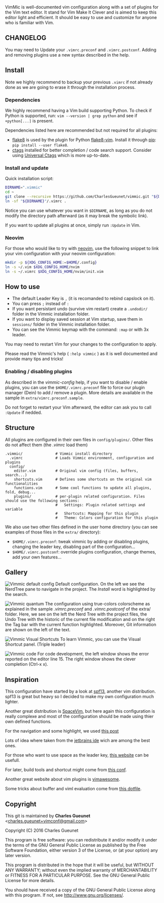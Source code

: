 VimMic is well-documented vim configuration along with a set of plugins for the
Vim text editor. It stand for Vim Make It Clever and is aimed to keep this
editor light and efficient. It should be easy to use and customize for anyone
who is familiar with Vim.

__CHANGELOG__
--------------

You may need to Update your `.vimrc.preconf` and `.vimrc.postconf`.
Adding and removing plugins use a new syntax described in the help.

__Install__
-----------

Note we highly recommend to backup your previous `.vimrc` if not already done
as we are going to erase it through the installation process.

### Dependencies

We highly recommend having a Vim build supporting Python. To check if Python
is supported, run: `vim --version | grep python` and see if `+python[...]` is
present.

Dependencies listed here are recommended but not required for all plugins:

* [flake8][flake8] is used by the plugin for Python
  [flake8-vim][plugin-flake8]. Install it through [pip][pip]:
  `pip install --user flake8`.
* [ctags][ctags] installed for better completion / code search support.
  Consider using [Universal Ctags][uni-ctags] which is more up-to-date.

### Install and update

Quick installation script:

```bash
DIRNAME=".vimmic"
cd ~
git clone --recursive https://github.com/CharlesGueunet/vimmic.git "${DIRNAME}"
ln -sf "${DIRNAME}"/.vimrc .
```

Notice you can use whatever you want in `$DIRNAME`, as long as you do not
modify the directory path afterward (as it may break the symbolic link).

If you want to update all plugins at once, simply run `:Update` in Vim.

### Neovim

For those who would like to try with [neovim][neovim], use the following
snippet to link your vim configuration with your neovim configuration:

```bash
mkdir -p ${XDG_CONFIG_HOME:=$HOME/.config}
ln -s ~/.vim $XDG_CONFIG_HOME/nvim
ln -s ~/.vimrc $XDG_CONFIG_HOME/nvim/init.vim
```

__How to use__
--------------

* The default Leader Key is `,` (it is recomanded to rebind capslock on it).
* You can press `;` instead of `:`
* If you want persistant undo (survive vim restart) create a `.undodir/`
  folder in the Vimmic installation folder.
* If you want to display saved session at Vim startup, save them in
  `sessions/` folder in the Vimmic installation folder.
* You can see the Vimmic keymap with the command: `:map` or with 3x leader.

You may need to restart Vim for your changes to the configuration to apply.

Please read the Vimmic's help ( `:help vimmic` ) as it is well documented
and provide many tips and tricks!

### Enabling / disabling plugins

As described in the *vimmic-config* help, if you want to disable / enable
plugins, you can use the `$HOME/.vimrc.preconf` file to force our plugin
manager (Dein) to add / remove a plugin. More details are available in the
sample in `extra/vimrc.preconf.sample`.

Do not forget to restart your Vim afterward,
the editor can ask you to call `:Update` if nedded.

__Structure__
--------------

All plugins are configured in their own files in `config/plugins/`.
Other files do not affect them (the *.vimrc* load them)

    .vimmic/               # Vimmic install directory
      .vimrc               # Loads Vimmic environment, configuration and plugins
      config/
        editor.vim         # Original vim config (files, buffers, search...)
        shortcuts.vim      # Defines some shortcuts on the original vim functionalities
        functions.vim      # Some cool functions to update all plugins, fold, debug...
        plugins/           # per-plugin related configuration. Files should use the following sections:
                           #   Settings: Plugin related settings and variable
                           #   Shortcuts: Mapping for this plugin
                           #   Theme: Colors configuration for this plugin

We also use two other files defined in the user home directory (you can see
examples of those files in the `extra/` directory):

* `$HOME/.vimrc.preconf`: tweak vimmic by adding or disabling plugins, changing
  the leader key, disabling part of the configuration...
* `$HOME/.vimrc.postconf`: override plugins configuration, change themes, add
  your own features...

__Gallery__
-----------

![Vimmic default config](http://dev.gueunetcharles.com/doc/vim/Vimmic_default.png)
Default configuration. On the left we see the NerdTree pane to navigate in the
project. The *Install* word is highlighted by the search.

![Vimmic quantum](http://dev.gueunetcharles.com/doc/vim/Vimmic_quantum.png)
The configuration using true-colors colorscheme as explained in the sample
*.vimrc.preconf* and *.vimrc.postconf* of the extra/ folder. Here, we see on the
left the Nerd Tree with the project files, the Undo Tree with the historic of
the current file modification and on the right the Tag bar with the current
function highlighted. Moreover, Git information are shown on the left of the
text.

![Vimmic Visual Shortcuts](http://dev.gueunetcharles.com/doc/vim/Vimmic_visualSC.png)
To learn Vimmic, you can use the Visual Shortcut panel. (Triple leader)

![Vimmic code](http://dev.gueunetcharles.com/doc/vim/Vimmic_completion.png)
For code development, the left window shows the error reported on the editor
line 15. The right window shows the clever completion (Ctrl-x x).


__Inspiration__
----------------

This configuration have started by a look at
[spf13](https://github.com/spf13/spf13-vim), another vim distribution.
spf13 is great but heavy so I decided to make my own configuration much lighter.

Another great distribution is [SpaceVim](https://github.com/SpaceVim/SpaceVim), but here
again this configuration is really complexe and most of the configuration should be made using
thier own defined functions.

For the navigation and some highlight, we used
[this post](http://nvie.com/posts/how-i-boosted-my-vim/)

Lots of idea where taken from the
[jetbrains ide](https://www.jetbrains.com/) wich are among the best ones.

For those who want to use space as the leader key,
[this website](https://sheerun.net/2014/03/21/how-to-boost-your-vim-productivity/)
can be usefull.

For later, build tools and shortcut might come from [this conf](https://github.com/xmementoit/vim-ide.git).

Another great website about vim plugins is [vimawesome](http://vimawesome.com/).

Some tricks about buffer and viml evaluation come from
[this dotfile](https://github.com/thirtythreeforty/dotfiles/blob/cb464b7ef00534aa06247e67f4e55c701022571f/vim/config/mappings.vim#L20-31).

__Copyright__
-------------

This git is maintained by **Charles Gueunet** \<charles.gueunet+vimconf@gmail.com\>

Copyright (C) 2016 Charles Gueunet

This program is free software: you can redistribute it and/or modify
it under the terms of the GNU General Public License as published by
the Free Software Foundation, either version 3 of the License, or
(at your option) any later version.

This program is distributed in the hope that it will be useful,
but WITHOUT ANY WARRANTY; without even the implied warranty of
MERCHANTABILITY or FITNESS FOR A PARTICULAR PURPOSE.  See the
GNU General Public License for more details.

You should have received a copy of the GNU General Public License
along with this program.  If not, see <http://www.gnu.org/licenses/>.

[plugin-flake8]: https://github.com/andviro/flake8-vim
[pip]: https://pypi.python.org/pypi/pip
[flake8]: https://pypi.python.org/pypi/flake8
[ctags]: https://en.wikipedia.org/wiki/Ctags
[uni-ctags]: https://github.com/universal-ctags
[neovim]: https://neovim.io/
